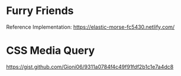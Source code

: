 # Furry Friends

Reference Implementation: https://elastic-morse-fc5430.netlify.com/

# CSS Media Query
https://gist.github.com/Gioni06/9311a0784f4c49f91fdf2b1c1e7a4dc8
